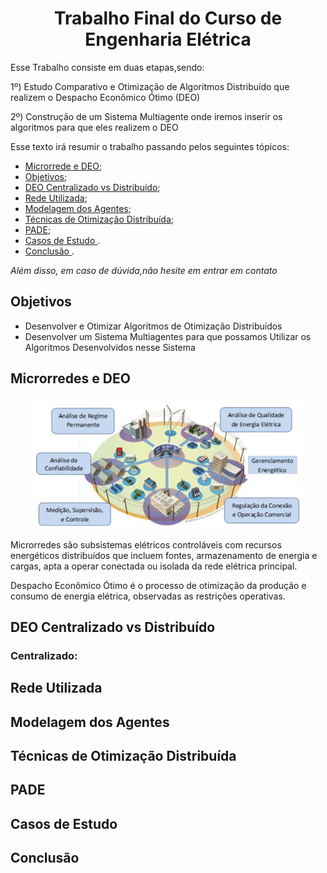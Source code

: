 
<h1 align="center"> Trabalho Final do Curso de Engenharia Elétrica </h1>


Esse Trabalho consiste em duas etapas,sendo:

1º) Estudo Comparativo e Otimização de Algoritmos Distribuído que realizem o Despacho Econômico Ótimo (DEO)

2º) Construção de um Sistema Multiagente onde iremos inserir os algoritmos para que eles realizem o DEO


Esse texto irá resumir o trabalho passando pelos seguintes tópicos:
 * [Microrrede e DEO](https://github.com/nathanaelduque/TCC---PADE---Multiagentes-/blob/main/README.md#microrredes-e-deo);
 * [Objetivos](https://github.com/nathanaelduque/TCC---PADE---Multiagentes-/blob/main/README.md#microrredes-e-deo);
 * [DEO Centralizado vs Distribuído](https://github.com/nathanaelduque/DesafioDataH-#pr%C3%A9-requisitos);
 * [Rede Utilizada](https://github.com/nathanaelduque/DesafioDataH-#pr%C3%A9-requisitos);
 * [Modelagem dos Agentes](https://github.com/nathanaelduque/DesafioDataH-#pr%C3%A9-requisitos);
 * [Técnicas de Otimização Distribuída](https://github.com/nathanaelduque/DesafioDataH-#dicas);
 * [PADE](https://github.com/nathanaelduque/DesafioDataH-#dicas);
 * [Casos de Estudo ](https://github.com/nathanaelduque/DesafioDataH-#como-executar).
 * [Conclusão ](https://github.com/nathanaelduque/DesafioDataH-#como-executar).
 
 *Além disso, em caso de dúvida,não hesite em entrar em contato*
 
 ## Objetivos
 * Desenvolver e Otimizar Algoritmos de Otimização Distribuídos 
 * Desenvolver um Sistema Multiagentes para que possamos Utilizar os Algoritmos Desenvolvidos nesse Sistema
 
 ## Microrredes e DEO
 
 <div align="center">
 
 ![Microrrede](https://github.com/nathanaelduque/TCC---PADE---Multiagentes-/blob/main/Figuras/Microrredes.png)
 
 </div>
 
Microrredes são subsistemas elétricos controláveis com recursos energéticos distribuídos que incluem fontes, armazenamento de energia e cargas, apta a operar conectada ou isolada da rede elétrica principal.

Despacho Econômico Ótimo é o processo de otimização da produção e consumo de energia elétrica, observadas as restrições operativas.

## DEO Centralizado vs Distribuído 

### Centralizado:



## Rede Utilizada

## Modelagem dos Agentes 

## Técnicas de Otimização Distribuída

## PADE

## Casos de Estudo

## Conclusão 
